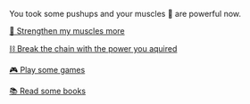 You took some pushups and your muscles 💪 are powerful now. 

[🔋 Strengthen my muscles more](0-DA.md)

[⛓️ Break the chain with the power you aquired](0-DB.md)

[🎮 Play some games](0-BB.md)

[📚 Read some books](0-DD.md)